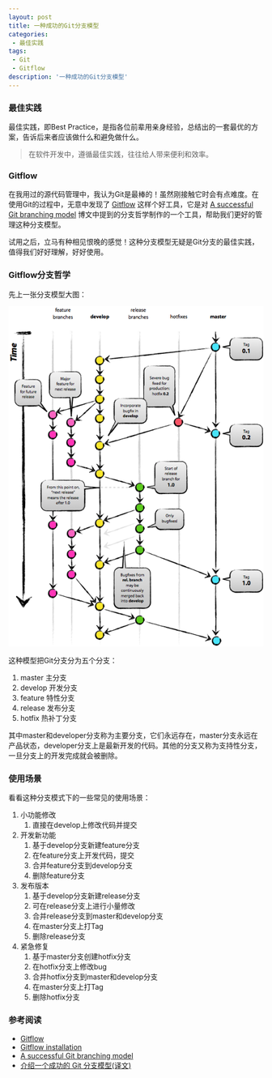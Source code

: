 ```yaml
---
layout: post
title: 一种成功的Git分支模型
categories:
 - 最佳实践
tags:
 - Git
 - Gitflow
description: '一种成功的Git分支模型'
---
```


### 最佳实践

最佳实践，即Best Practice，是指各位前辈用亲身经验，总结出的一套最优的方案，告诉后来者应该做什么和避免做什么。

> 在软件开发中，遵循最佳实践，往往给人带来便利和效率。

### Gitflow

在我用过的源代码管理中，我认为Git是最棒的！虽然刚接触它时会有点难度。在使用Git的过程中，无意中发现了 [Gitflow][1] 这样个好工具，它是对 [A successful Git branching model][3] 博文中提到的分支哲学制作的一个工具，帮助我们更好的管理这种分支模型。

试用之后，立马有种相见恨晚的感觉！这种分支模型无疑是Git分支的最佳实践，值得我们好好理解，好好使用。

### Gitflow分支哲学

先上一张分支模型大图：

![a-successful-git-branching-model][5]

这种模型把Git分支分为五个分支：

1. master 主分支
2. develop 开发分支
3. feature 特性分支
4. release 发布分支
5. hotfix 热补丁分支

其中master和developer分支称为主要分支，它们永远存在，master分支永远在产品状态，developer分支上是最新开发的代码。其他的分支又称为支持性分支，一旦分支上的开发完成就会被删除。

### 使用场景

看看这种分支模式下的一些常见的使用场景：

1. 小功能修改
    1. 直接在develop上修改代码并提交
2. 开发新功能
    1. 基于develop分支新建feature分支
    2. 在feature分支上开发代码，提交
    3. 合并feature分支到develop分支
    4. 删除feature分支
3. 发布版本
    1. 基于develop分支新建release分支
    2. 可在release分支上进行小量修改
    3. 合并release分支到master和develop分支
    4. 在master分支上打Tag
    5. 删除release分支
4. 紧急修复
    1. 基于master分支创建hotfix分支
    2. 在hotfix分支上修改bug
    3. 合并hotfix分支到master和develop分支
    4. 在master分支上打Tag
    5. 删除hotfix分支

### 参考阅读

+ [Gitflow][1]
+ [Gitflow installation][2]
+ [A successful Git branching model][3]
+ [介绍一个成功的 Git 分支模型(译文)][4]

[1]: https://github.com/nvie/gitflow
[2]: https://github.com/nvie/gitflow/wiki/Installation
[3]: http://nvie.com/posts/a-successful-git-branching-model
[4]: http://www.oschina.net/translate/a-successful-git-branching-model

[5]: /uploads/2013-09-13/a-successful-git-branching-model.png

